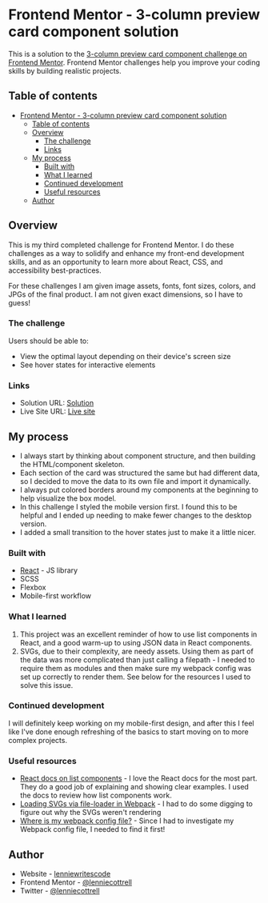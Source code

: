 # Frontend Mentor - 3-column preview card component solution

This is a solution to the [3-column preview card component challenge on Frontend Mentor](https://www.frontendmentor.io/challenges/3column-preview-card-component-pH92eAR2-). Frontend Mentor challenges help you improve your coding skills by building realistic projects. 

## Table of contents

- [Frontend Mentor - 3-column preview card component solution](#frontend-mentor---3-column-preview-card-component-solution)
  - [Table of contents](#table-of-contents)
  - [Overview](#overview)
    - [The challenge](#the-challenge)
    - [Links](#links)
  - [My process](#my-process)
    - [Built with](#built-with)
    - [What I learned](#what-i-learned)
    - [Continued development](#continued-development)
    - [Useful resources](#useful-resources)
  - [Author](#author)

## Overview

This is my third completed challenge for Frontend Mentor. I do these challenges as a way to solidify and enhance my front-end development skills, and as an opportunity to learn more about React, CSS, and accessibility best-practices.

For these challenges I am given image assets, fonts, font sizes, colors, and JPGs of the final product. I am not given exact dimensions, so I have to guess!
### The challenge

Users should be able to:

- View the optimal layout depending on their device's screen size
- See hover states for interactive elements

### Links

- Solution URL: [Solution](https://www.frontendmentor.io/solutions/3-column-preview-card-with-react-and-sass-1DkPMifaN)
- Live Site URL: [Live site](https://lenniecottrell.github.io/FM-3column-preview-card/)

## My process
- I always start by thinking about component structure, and then building the HTML/component skeleton.
- Each section of the card was structured the same but had different data, so I decided to move the data to its own file and import it dynamically.
- I always put colored borders around my components at the beginning to help visualize the box model.
- In this challenge I styled the mobile version first. I found this to be helpful and I ended up needing to make fewer changes to the desktop version.
- I added a small transition to the hover states just to make it a little nicer.
### Built with

- [React](https://reactjs.org/) - JS library
- SCSS
- Flexbox
- Mobile-first workflow

### What I learned

1. This project was an excellent reminder of how to use list components in React, and a good warm-up to using JSON data in React components.
2. SVGs, due to their complexity, are needy assets. Using them as part of the data was more complicated than just calling a filepath - I needed to require them as modules and then make sure  my webpack config was set up correctly to render them. See below for the resources I used to solve this issue.

### Continued development

I will definitely keep working on my mobile-first design, and after this I feel like I've done enough refreshing of the basics to start moving on to more complex projects. 

### Useful resources

- [React docs on list components](https://reactjs.org/docs/lists-and-keys.html) - I love the React docs for the most part. They do a good job of explaining and showing clear examples. I used the docs to review how list components work.
- [Loading SVGs via file-loader in Webpack](https://stackoverflow.com/questions/59070216/webpack-file-loader-outputs-object-module) - I had to do some digging to figure out why the SVGs weren't rendering
- [Where is my webpack config file?](https://stackoverflow.com/questions/48395804/where-is-create-react-app-webpack-config-and-files) - Since I had to investigate my Webpack config file, I needed to find it first!

## Author

- Website - [lenniewritescode](https://www.lenniewritescode.com)
- Frontend Mentor - [@lenniecottrell](https://www.frontendmentor.io/profile/lenniecottrell)
- Twitter - [@lenniecottrell](https://www.twitter.com/lenniecottrell)